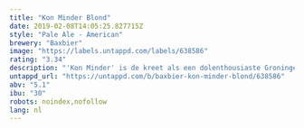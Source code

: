 ```yaml
---
title: "Kon Minder Blond"
date: 2019-02-08T14:05:25.827715Z
style: "Pale Ale - American"
brewery: "Baxbier"
image: "https://labels.untappd.com/labels/638586"
rating: "3.34"
description: "'Kon Minder' is de kreet als een dolenthousiaste Groninger zijn waardering wil uiten. Kon Minder is een fris bier met een mooi fruitig hop karakter door onder meer het gebruik van Amerikaanse hoppen en sinaasappelschillen. Zoals de brouwers zelf zeiden toen ze hun eerste biertje proefden, het Kon Minder!"
untappd_url: "https://untappd.com/b/baxbier-kon-minder-blond/638586"
abv: "5.1"
ibu: "30"
robots: noindex,nofollow
lang: nl
---
```

